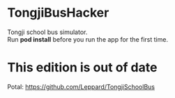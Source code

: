 # TongjiBusHacker
Tongji school bus simulator.  
Run **pod install** before you run the app for the first time.  

# This edition is out of date
Potal: https://github.com/Leppard/TongjiSchoolBus
